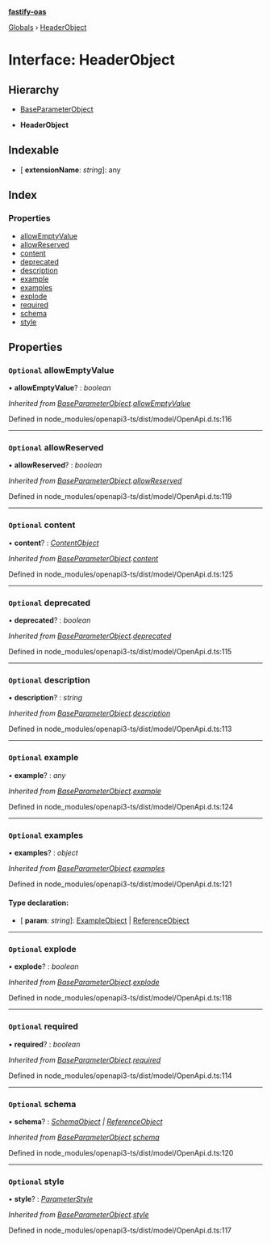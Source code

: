 **[fastify-oas](../README.md)**

[Globals](../README.md) › [HeaderObject](headerobject.md)

# Interface: HeaderObject

## Hierarchy

  * [BaseParameterObject](baseparameterobject.md)

  * **HeaderObject**

## Indexable

* \[ **extensionName**: *string*\]: any

## Index

### Properties

* [allowEmptyValue](headerobject.md#optional-allowemptyvalue)
* [allowReserved](headerobject.md#optional-allowreserved)
* [content](headerobject.md#optional-content)
* [deprecated](headerobject.md#optional-deprecated)
* [description](headerobject.md#optional-description)
* [example](headerobject.md#optional-example)
* [examples](headerobject.md#optional-examples)
* [explode](headerobject.md#optional-explode)
* [required](headerobject.md#optional-required)
* [schema](headerobject.md#optional-schema)
* [style](headerobject.md#optional-style)

## Properties

### `Optional` allowEmptyValue

• **allowEmptyValue**? : *boolean*

*Inherited from [BaseParameterObject](baseparameterobject.md).[allowEmptyValue](baseparameterobject.md#optional-allowemptyvalue)*

Defined in node_modules/openapi3-ts/dist/model/OpenApi.d.ts:116

___

### `Optional` allowReserved

• **allowReserved**? : *boolean*

*Inherited from [BaseParameterObject](baseparameterobject.md).[allowReserved](baseparameterobject.md#optional-allowreserved)*

Defined in node_modules/openapi3-ts/dist/model/OpenApi.d.ts:119

___

### `Optional` content

• **content**? : *[ContentObject](contentobject.md)*

*Inherited from [BaseParameterObject](baseparameterobject.md).[content](baseparameterobject.md#optional-content)*

Defined in node_modules/openapi3-ts/dist/model/OpenApi.d.ts:125

___

### `Optional` deprecated

• **deprecated**? : *boolean*

*Inherited from [BaseParameterObject](baseparameterobject.md).[deprecated](baseparameterobject.md#optional-deprecated)*

Defined in node_modules/openapi3-ts/dist/model/OpenApi.d.ts:115

___

### `Optional` description

• **description**? : *string*

*Inherited from [BaseParameterObject](baseparameterobject.md).[description](baseparameterobject.md#optional-description)*

Defined in node_modules/openapi3-ts/dist/model/OpenApi.d.ts:113

___

### `Optional` example

• **example**? : *any*

*Inherited from [BaseParameterObject](baseparameterobject.md).[example](baseparameterobject.md#optional-example)*

Defined in node_modules/openapi3-ts/dist/model/OpenApi.d.ts:124

___

### `Optional` examples

• **examples**? : *object*

*Inherited from [BaseParameterObject](baseparameterobject.md).[examples](baseparameterobject.md#optional-examples)*

Defined in node_modules/openapi3-ts/dist/model/OpenApi.d.ts:121

#### Type declaration:

* \[ **param**: *string*\]: [ExampleObject](exampleobject.md) | [ReferenceObject](referenceobject.md)

___

### `Optional` explode

• **explode**? : *boolean*

*Inherited from [BaseParameterObject](baseparameterobject.md).[explode](baseparameterobject.md#optional-explode)*

Defined in node_modules/openapi3-ts/dist/model/OpenApi.d.ts:118

___

### `Optional` required

• **required**? : *boolean*

*Inherited from [BaseParameterObject](baseparameterobject.md).[required](baseparameterobject.md#optional-required)*

Defined in node_modules/openapi3-ts/dist/model/OpenApi.d.ts:114

___

### `Optional` schema

• **schema**? : *[SchemaObject](schemaobject.md) | [ReferenceObject](referenceobject.md)*

*Inherited from [BaseParameterObject](baseparameterobject.md).[schema](baseparameterobject.md#optional-schema)*

Defined in node_modules/openapi3-ts/dist/model/OpenApi.d.ts:120

___

### `Optional` style

• **style**? : *[ParameterStyle](../README.md#parameterstyle)*

*Inherited from [BaseParameterObject](baseparameterobject.md).[style](baseparameterobject.md#optional-style)*

Defined in node_modules/openapi3-ts/dist/model/OpenApi.d.ts:117